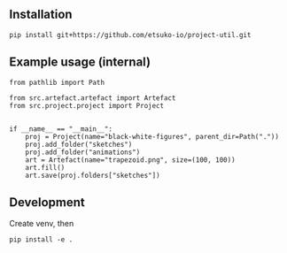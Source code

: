 ## Installation

    pip install git+https://github.com/etsuko-io/project-util.git




## Example usage (internal)

    from pathlib import Path
    
    from src.artefact.artefact import Artefact
    from src.project.project import Project
    
    
    if __name__ == "__main__":
        proj = Project(name="black-white-figures", parent_dir=Path("."))
        proj.add_folder("sketches")
        proj.add_folder("animations")
        art = Artefact(name="trapezoid.png", size=(100, 100))
        art.fill()
        art.save(proj.folders["sketches"])



## Development


Create venv, then


    pip install -e .


